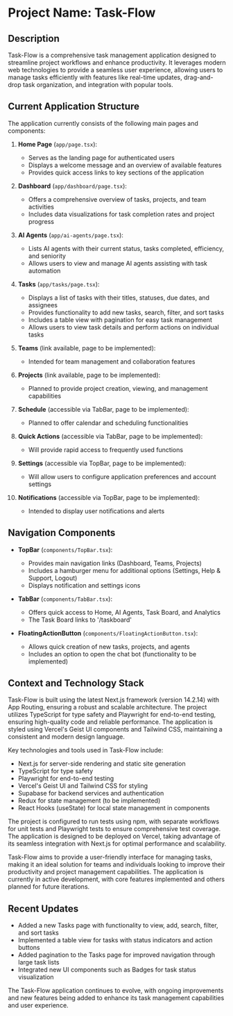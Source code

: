 # Project Name: Task-Flow

## Description

Task-Flow is a comprehensive task management application designed to streamline project workflows and enhance productivity. It leverages modern web technologies to provide a seamless user experience, allowing users to manage tasks efficiently with features like real-time updates, drag-and-drop task organization, and integration with popular tools.

## Current Application Structure

The application currently consists of the following main pages and components:

1. **Home Page** (`app/page.tsx`):
   - Serves as the landing page for authenticated users
   - Displays a welcome message and an overview of available features
   - Provides quick access links to key sections of the application

2. **Dashboard** (`app/dashboard/page.tsx`):
   - Offers a comprehensive overview of tasks, projects, and team activities
   - Includes data visualizations for task completion rates and project progress

3. **AI Agents** (`app/ai-agents/page.tsx`):
   - Lists AI agents with their current status, tasks completed, efficiency, and seniority
   - Allows users to view and manage AI agents assisting with task automation

4. **Tasks** (`app/tasks/page.tsx`):
   - Displays a list of tasks with their titles, statuses, due dates, and assignees
   - Provides functionality to add new tasks, search, filter, and sort tasks
   - Includes a table view with pagination for easy task management
   - Allows users to view task details and perform actions on individual tasks

5. **Teams** (link available, page to be implemented):
   - Intended for team management and collaboration features

6. **Projects** (link available, page to be implemented):
   - Planned to provide project creation, viewing, and management capabilities

7. **Schedule** (accessible via TabBar, page to be implemented):
   - Planned to offer calendar and scheduling functionalities

8. **Quick Actions** (accessible via TabBar, page to be implemented):
   - Will provide rapid access to frequently used functions

9. **Settings** (accessible via TopBar, page to be implemented):
   - Will allow users to configure application preferences and account settings

10. **Notifications** (accessible via TopBar, page to be implemented):
    - Intended to display user notifications and alerts

## Navigation Components

- **TopBar** (`components/TopBar.tsx`):
  - Provides main navigation links (Dashboard, Teams, Projects)
  - Includes a hamburger menu for additional options (Settings, Help & Support, Logout)
  - Displays notification and settings icons

- **TabBar** (`components/TabBar.tsx`):
  - Offers quick access to Home, AI Agents, Task Board, and Analytics
  - The Task Board links to '/taskboard'

- **FloatingActionButton** (`components/FloatingActionButton.tsx`):
  - Allows quick creation of new tasks, projects, and agents
  - Includes an option to open the chat bot (functionality to be implemented)

## Context and Technology Stack

Task-Flow is built using the latest Next.js framework (version 14.2.14) with App Routing, ensuring a robust and scalable architecture. The project utilizes TypeScript for type safety and Playwright for end-to-end testing, ensuring high-quality code and reliable performance. The application is styled using Vercel's Geist UI components and Tailwind CSS, maintaining a consistent and modern design language.

Key technologies and tools used in Task-Flow include:
- Next.js for server-side rendering and static site generation
- TypeScript for type safety
- Playwright for end-to-end testing
- Vercel's Geist UI and Tailwind CSS for styling
- Supabase for backend services and authentication
- Redux for state management (to be implemented)
- React Hooks (useState) for local state management in components

The project is configured to run tests using npm, with separate workflows for unit tests and Playwright tests to ensure comprehensive test coverage. The application is designed to be deployed on Vercel, taking advantage of its seamless integration with Next.js for optimal performance and scalability.

Task-Flow aims to provide a user-friendly interface for managing tasks, making it an ideal solution for teams and individuals looking to improve their productivity and project management capabilities. The application is currently in active development, with core features implemented and others planned for future iterations.

## Recent Updates

- Added a new Tasks page with functionality to view, add, search, filter, and sort tasks
- Implemented a table view for tasks with status indicators and action buttons
- Added pagination to the Tasks page for improved navigation through large task lists
- Integrated new UI components such as Badges for task status visualization

The Task-Flow application continues to evolve, with ongoing improvements and new features being added to enhance its task management capabilities and user experience.